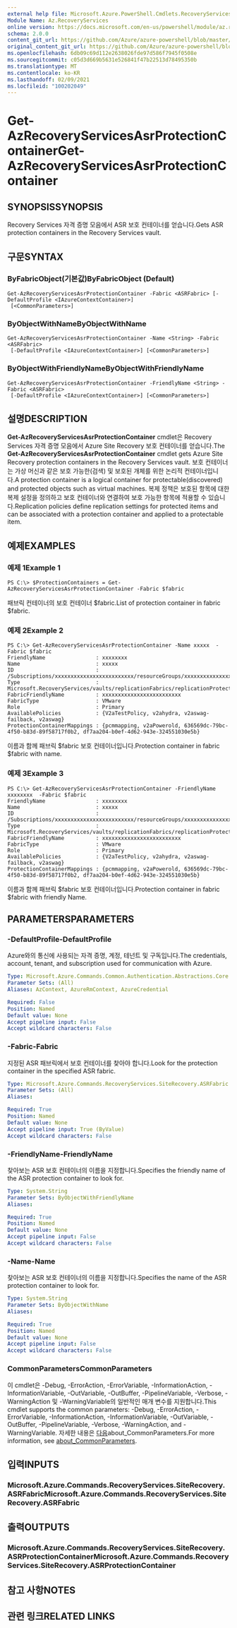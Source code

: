 ```yaml
---
external help file: Microsoft.Azure.PowerShell.Cmdlets.RecoveryServices.SiteRecovery.dll-Help.xml
Module Name: Az.RecoveryServices
online version: https://docs.microsoft.com/en-us/powershell/module/az.recoveryservices/get-azrecoveryservicesasrprotectioncontainer
schema: 2.0.0
content_git_url: https://github.com/Azure/azure-powershell/blob/master/src/RecoveryServices/RecoveryServices/help/Get-AzRecoveryServicesAsrProtectionContainer.md
original_content_git_url: https://github.com/Azure/azure-powershell/blob/master/src/RecoveryServices/RecoveryServices/help/Get-AzRecoveryServicesAsrProtectionContainer.md
ms.openlocfilehash: 6db09c69d112e2638026fde97d586f7945f0508e
ms.sourcegitcommit: c05d3d669b5631e526841f47b22513d78495350b
ms.translationtype: MT
ms.contentlocale: ko-KR
ms.lasthandoff: 02/09/2021
ms.locfileid: "100202049"
---
```

# <span data-ttu-id="4b881-101">Get-AzRecoveryServicesAsrProtectionContainer</span><span class="sxs-lookup"><span data-stu-id="4b881-101">Get-AzRecoveryServicesAsrProtectionContainer</span></span>

## <span data-ttu-id="4b881-102">SYNOPSIS</span><span class="sxs-lookup"><span data-stu-id="4b881-102">SYNOPSIS</span></span>
<span data-ttu-id="4b881-103">Recovery Services 자격 증명 모음에서 ASR 보호 컨테이너를 얻습니다.</span><span class="sxs-lookup"><span data-stu-id="4b881-103">Gets ASR protection containers in the Recovery Services vault.</span></span>

## <span data-ttu-id="4b881-104">구문</span><span class="sxs-lookup"><span data-stu-id="4b881-104">SYNTAX</span></span>

### <span data-ttu-id="4b881-105">ByFabricObject(기본값)</span><span class="sxs-lookup"><span data-stu-id="4b881-105">ByFabricObject (Default)</span></span>
```
Get-AzRecoveryServicesAsrProtectionContainer -Fabric <ASRFabric> [-DefaultProfile <IAzureContextContainer>]
 [<CommonParameters>]
```

### <span data-ttu-id="4b881-106">ByObjectWithName</span><span class="sxs-lookup"><span data-stu-id="4b881-106">ByObjectWithName</span></span>
```
Get-AzRecoveryServicesAsrProtectionContainer -Name <String> -Fabric <ASRFabric>
 [-DefaultProfile <IAzureContextContainer>] [<CommonParameters>]
```

### <span data-ttu-id="4b881-107">ByObjectWithFriendlyName</span><span class="sxs-lookup"><span data-stu-id="4b881-107">ByObjectWithFriendlyName</span></span>
```
Get-AzRecoveryServicesAsrProtectionContainer -FriendlyName <String> -Fabric <ASRFabric>
 [-DefaultProfile <IAzureContextContainer>] [<CommonParameters>]
```

## <span data-ttu-id="4b881-108">설명</span><span class="sxs-lookup"><span data-stu-id="4b881-108">DESCRIPTION</span></span>
<span data-ttu-id="4b881-109">**Get-AzRecoveryServicesAsrProtectionContainer** cmdlet은 Recovery Services 자격 증명 모음에서 Azure Site Recovery 보호 컨테이너를 얻습니다.</span><span class="sxs-lookup"><span data-stu-id="4b881-109">The **Get-AzRecoveryServicesAsrProtectionContainer** cmdlet gets Azure Site Recovery protection containers in the Recovery Services vault.</span></span>
<span data-ttu-id="4b881-110">보호 컨테이너는 가상 머신과 같은 보호 가능한(검색) 및 보호된 개체를 위한 논리적 컨테이너입니다.</span><span class="sxs-lookup"><span data-stu-id="4b881-110">A protection container is a logical container for protectable(discovered) and protected objects such as virtual machines.</span></span>
<span data-ttu-id="4b881-111">복제 정책은 보호된 항목에 대한 복제 설정을 정의하고 보호 컨테이너와 연결하여 보호 가능한 항목에 적용할 수 있습니다.</span><span class="sxs-lookup"><span data-stu-id="4b881-111">Replication policies define replication settings for protected items and can be associated with a protection container and applied to a protectable item.</span></span>

## <span data-ttu-id="4b881-112">예제</span><span class="sxs-lookup"><span data-stu-id="4b881-112">EXAMPLES</span></span>

### <span data-ttu-id="4b881-113">예제 1</span><span class="sxs-lookup"><span data-stu-id="4b881-113">Example 1</span></span>
```
PS C:\> $ProtectionContainers = Get-AzRecoveryServicesAsrProtectionContainer -Fabric $fabric
```

<span data-ttu-id="4b881-114">패브릭 컨테이너의 보호 컨테이너 $fabric.</span><span class="sxs-lookup"><span data-stu-id="4b881-114">List of protection container in fabric $fabric.</span></span>

### <span data-ttu-id="4b881-115">예제 2</span><span class="sxs-lookup"><span data-stu-id="4b881-115">Example 2</span></span>
```
PS C:\> Get-AzRecoveryServicesAsrProtectionContainer -Name xxxxx  -Fabric $fabric
FriendlyName                : xxxxxxxx
Name                        : xxxxx
ID                          : /Subscriptions/xxxxxxxxxxxxxxxxxxxxxxxxx/resourceGroups/xxxxxxxxxxxxxxx/providers/Microsoft.RecoveryServices/vaults/xxxxxxxxxx/replicationFabrics/xxxxxxxxxxxxxxxxxxxxxxxxx/replicationProtectionContainers/xxxxxxxxxxxxxxxxxxxxxxxxx
Type                        : Microsoft.RecoveryServices/vaults/replicationFabrics/replicationProtectionContainers
FabricFriendlyName          : xxxxxxxxxxxxxxxxxxxxxxxxx
FabricType                  : VMware
Role                        : Primary
AvailablePolicies           : {V2aTestPolicy, v2ahydra, v2aswag-failback, v2aswag}
ProtectionContainerMappings : {pcmmapping, v2aPowerold, 636569dc-79bc-4f50-b83d-89f58717f0b2, df7aa204-b0ef-4d62-943e-324551030e5b}
```

<span data-ttu-id="4b881-116">이름과 함께 패브릭 $fabric 보호 컨테이너입니다.</span><span class="sxs-lookup"><span data-stu-id="4b881-116">Protection container in fabric $fabric with name.</span></span>

### <span data-ttu-id="4b881-117">예제 3</span><span class="sxs-lookup"><span data-stu-id="4b881-117">Example 3</span></span>
```
PS C:\> Get-AzRecoveryServicesAsrProtectionContainer -FriendlyName xxxxxxxx  -Fabric $fabric
FriendlyName                : xxxxxxxx
Name                        : xxxxx
ID                          : /Subscriptions/xxxxxxxxxxxxxxxxxxxxxxxxx/resourceGroups/xxxxxxxxxxxxxxx/providers/Microsoft.RecoveryServices/vaults/xxxxxxxxxx/replicationFabrics/xxxxxxxxxxxxxxxxxxxxxxxxx/replicationProtectionContainers/xxxxxxxxxxxxxxxxxxxxxxxxx
Type                        : Microsoft.RecoveryServices/vaults/replicationFabrics/replicationProtectionContainers
FabricFriendlyName          : xxxxxxxxxxxxxxxxxxxxxxxxx
FabricType                  : VMware
Role                        : Primary
AvailablePolicies           : {V2aTestPolicy, v2ahydra, v2aswag-failback, v2aswag}
ProtectionContainerMappings : {pcmmapping, v2aPowerold, 636569dc-79bc-4f50-b83d-89f58717f0b2, df7aa204-b0ef-4d62-943e-324551030e5b}
```

<span data-ttu-id="4b881-118">이름과 함께 패브릭 $fabric 보호 컨테이너입니다.</span><span class="sxs-lookup"><span data-stu-id="4b881-118">Protection container in fabric $fabric with friendly Name.</span></span>

## <span data-ttu-id="4b881-119">PARAMETERS</span><span class="sxs-lookup"><span data-stu-id="4b881-119">PARAMETERS</span></span>

### <span data-ttu-id="4b881-120">-DefaultProfile</span><span class="sxs-lookup"><span data-stu-id="4b881-120">-DefaultProfile</span></span>
<span data-ttu-id="4b881-121">Azure와의 통신에 사용되는 자격 증명, 계정, 테넌트 및 구독입니다.</span><span class="sxs-lookup"><span data-stu-id="4b881-121">The credentials, account, tenant, and subscription used for communication with Azure.</span></span>


```yaml
Type: Microsoft.Azure.Commands.Common.Authentication.Abstractions.Core.IAzureContextContainer
Parameter Sets: (All)
Aliases: AzContext, AzureRmContext, AzureCredential

Required: False
Position: Named
Default value: None
Accept pipeline input: False
Accept wildcard characters: False
```

### <span data-ttu-id="4b881-122">-Fabric</span><span class="sxs-lookup"><span data-stu-id="4b881-122">-Fabric</span></span>
<span data-ttu-id="4b881-123">지정된 ASR 패브릭에서 보호 컨테이너를 찾아야 합니다.</span><span class="sxs-lookup"><span data-stu-id="4b881-123">Look for the protection container in the specified ASR fabric.</span></span>

```yaml
Type: Microsoft.Azure.Commands.RecoveryServices.SiteRecovery.ASRFabric
Parameter Sets: (All)
Aliases:

Required: True
Position: Named
Default value: None
Accept pipeline input: True (ByValue)
Accept wildcard characters: False
```

### <span data-ttu-id="4b881-124">-FriendlyName</span><span class="sxs-lookup"><span data-stu-id="4b881-124">-FriendlyName</span></span>
<span data-ttu-id="4b881-125">찾아보는 ASR 보호 컨테이너의 이름을 지정합니다.</span><span class="sxs-lookup"><span data-stu-id="4b881-125">Specifies the friendly name of the ASR protection container to look for.</span></span>

```yaml
Type: System.String
Parameter Sets: ByObjectWithFriendlyName
Aliases:

Required: True
Position: Named
Default value: None
Accept pipeline input: False
Accept wildcard characters: False
```

### <span data-ttu-id="4b881-126">-Name</span><span class="sxs-lookup"><span data-stu-id="4b881-126">-Name</span></span>
<span data-ttu-id="4b881-127">찾아보는 ASR 보호 컨테이너의 이름을 지정합니다.</span><span class="sxs-lookup"><span data-stu-id="4b881-127">Specifies the name of the ASR protection container to look for.</span></span>

```yaml
Type: System.String
Parameter Sets: ByObjectWithName
Aliases:

Required: True
Position: Named
Default value: None
Accept pipeline input: False
Accept wildcard characters: False
```

### <span data-ttu-id="4b881-128">CommonParameters</span><span class="sxs-lookup"><span data-stu-id="4b881-128">CommonParameters</span></span>
<span data-ttu-id="4b881-129">이 cmdlet은 -Debug, -ErrorAction, -ErrorVariable, -InformationAction, -InformationVariable, -OutVariable, -OutBuffer, -PipelineVariable, -Verbose, -WarningAction 및 -WarningVariable의 일반적인 매개 변수를 지원합니다.</span><span class="sxs-lookup"><span data-stu-id="4b881-129">This cmdlet supports the common parameters: -Debug, -ErrorAction, -ErrorVariable, -InformationAction, -InformationVariable, -OutVariable, -OutBuffer, -PipelineVariable, -Verbose, -WarningAction, and -WarningVariable.</span></span> <span data-ttu-id="4b881-130">자세한 내용은 [다음](http://go.microsoft.com/fwlink/?LinkID=113216)about_CommonParameters.</span><span class="sxs-lookup"><span data-stu-id="4b881-130">For more information, see [about_CommonParameters](http://go.microsoft.com/fwlink/?LinkID=113216).</span></span>

## <span data-ttu-id="4b881-131">입력</span><span class="sxs-lookup"><span data-stu-id="4b881-131">INPUTS</span></span>

### <span data-ttu-id="4b881-132">Microsoft.Azure.Commands.RecoveryServices.SiteRecovery.ASRFabric</span><span class="sxs-lookup"><span data-stu-id="4b881-132">Microsoft.Azure.Commands.RecoveryServices.SiteRecovery.ASRFabric</span></span>

## <span data-ttu-id="4b881-133">출력</span><span class="sxs-lookup"><span data-stu-id="4b881-133">OUTPUTS</span></span>

### <span data-ttu-id="4b881-134">Microsoft.Azure.Commands.RecoveryServices.SiteRecovery.ASRProtectionContainer</span><span class="sxs-lookup"><span data-stu-id="4b881-134">Microsoft.Azure.Commands.RecoveryServices.SiteRecovery.ASRProtectionContainer</span></span>

## <span data-ttu-id="4b881-135">참고 사항</span><span class="sxs-lookup"><span data-stu-id="4b881-135">NOTES</span></span>

## <span data-ttu-id="4b881-136">관련 링크</span><span class="sxs-lookup"><span data-stu-id="4b881-136">RELATED LINKS</span></span>
